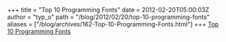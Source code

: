 +++
title = "Top 10 Programming Fonts"
date = 2012-02-20T05:00:03Z
author = "typ_o"
path = "/blog/2012/02/20/top-10-programming-fonts"
aliases = ["/blog/archives/162-Top-10-Programming-Fonts.html"]
+++
[Top 10 Programming
Fonts](https://hivelogic.com/articles/top-10-programming-fonts/)

